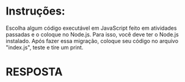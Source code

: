 # Instruções:

Escolha algum código executável em JavaScript feito em atividades passadas e o coloque no Node.js. Para isso, você deve ter o Node.js instalado. Após fazer essa migração, coloque seu código no arquivo "index.js", teste e tire um print.

# RESPOSTA





